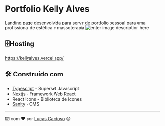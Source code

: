 
# Portfolio Kelly Alves

Landing page desenvolvida para servir de portfolio pessoal para uma profissional de estética e massoterapia
![enter image description here](https://i.imgur.com/ExXU6UC.png)

## 🗄️Hosting
https://kellyalves.vercel.app/

## 🛠️ Construído com
* [Typescript](https://www.typescriptlang.org/) - Superset Javascript
* [Nextjs](https://nextjs.org/) - Framework Web React
* [React Icons](https://react-icons.github.io/react-icons/) - Biblioteca de Icones
* [Sanity](https://www.sanity.io/) - CMS

---
⌨️ com ❤️ por [Lucas Cardoso](https://lucascardoso.vercel.app/) 😊

